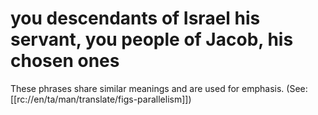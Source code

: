 # you descendants of Israel his servant, you people of Jacob, his chosen ones

These phrases share similar meanings and are used for emphasis. (See: [[rc://en/ta/man/translate/figs-parallelism]])

